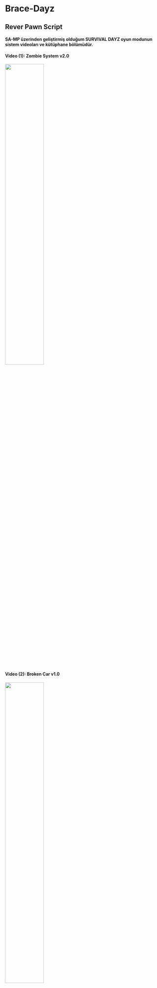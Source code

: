 # Brace-Dayz

## Rever Pawn Script

#### SA-MP üzerinden geliştirmiş olduğum SURVIVAL DAYZ oyun modunun sistem videoları ve kütüphane bölümüdür.

#### Video (1): Zombie System v2.0

[<img src="https://i.ytimg.com/vi/_2l2DUKrX1I/hqdefault.jpg?sqp=-oaymwE2CNACELwBSFXyq4qpAygIARUAAIhCGAFwAcABBvABAfgB_gmAAtAFigIMCAAQARg2IGUoXDAP&rs=AOn4CLAbp3p38WWbe8Jqh8i7RaBHRpAzxw" width="50%">](https://www.youtube.com/watch?v=_2l2DUKrX1I "Zombie System v2.0")

#### Video (2): Broken Car v1.0

[<img src="https://i.ytimg.com/vi/Feu_Nm9G5X8/hqdefault.jpg?sqp=-oaymwE2CNACELwBSFXyq4qpAygIARUAAIhCGAFwAcABBvABAfgB_gmAAtAFigIMCAAQARg2IGUoXDAP&rs=AOn4CLAbp3p38WWbe8Jqh8i7RaBHRpAzxw" width="50%">](https://www.youtube.com/watch?v=Feu_Nm9G5X8 "Broken Car v1.0")

#### Video (3): Inventory System v1.0

[<img src="https://i.ytimg.com/vi/-sxiF6e54pU/hqdefault.jpg?sqp=-oaymwE2CNACELwBSFXyq4qpAygIARUAAIhCGAFwAcABBvABAfgB_gmAAtAFigIMCAAQARg2IGUoXDAP&rs=AOn4CLAbp3p38WWbe8Jqh8i7RaBHRpAzxw" width="50%">](https://www.youtube.com/watch?v=-sxiF6e54pU "Inventory System v1.0")

#### Video (4): Item Loot System v1.0

[<img src="https://i.ytimg.com/vi/Z6oJ5Lzz6JU/hqdefault.jpg?sqp=-oaymwE2CNACELwBSFXyq4qpAygIARUAAIhCGAFwAcABBvABAfgB_gmAAtAFigIMCAAQARg2IGUoXDAP&rs=AOn4CLAbp3p38WWbe8Jqh8i7RaBHRpAzxw" width="50%">](https://www.youtube.com/watch?v=Z6oJ5Lzz6JU "Item Loot System v1.0")
